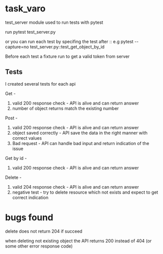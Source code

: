 # task_varo

test_server module used to run tests with pytest

run pytest test_server.py

or you can run each test by specifing the test after :: 
e.g pytest --capture=no test_server.py::test_get_object_by_id


Before each test a fixture run to get a valid token from server


## Tests

I created several tests for each api

Get - 

1. valid 200 response check - API is alive and can return answer 
2. number of object returns match the existing number

Post - 

  1. valid 200 response check - API is alive and can  return answer 
  2. object saved correctly - API save the data in the right manner with correct values
  3. Bad request - API can handle bad input and return indication of the issue

Get by id - 

  1. valid 200 response check - API is alive and can return answer 


Delete - 

  1. valid 204 response check - API is alive and can return answer 
  2. negative test - try to delete resource which not exists and expect to get correct indication




# bugs found

delete does not return 204 if succeed

when deleting not existing object the API returns 200 instead of 404 (or some other error response code)
